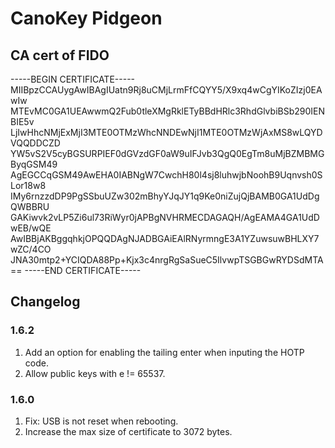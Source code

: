 # CanoKey Pidgeon

## CA cert of FIDO

-----BEGIN CERTIFICATE-----
MIIBpzCCAUygAwIBAgIUatn9Rj8uCMjLrmFfCQYY5/X9xq4wCgYIKoZIzj0EAwIw
MTEvMC0GA1UEAwwmQ2Fub0tleXMgRklETyBBdHRlc3RhdGlvbiBSb290IENBIE5v
LjIwHhcNMjExMjI3MTE0OTMzWhcNNDEwNjI1MTE0OTMzWjAxMS8wLQYDVQQDDCZD
YW5vS2V5cyBGSURPIEF0dGVzdGF0aW9uIFJvb3QgQ0EgTm8uMjBZMBMGByqGSM49
AgEGCCqGSM49AwEHA0IABNgW7CwchH80l4sj8luhwjbNoohB9Uqnvsh0SLor18w8
IMy6rnzzdDP9PgSSbuUZw302mBhyYJqJY1q9Ke0niZujQjBAMB0GA1UdDgQWBBRU
GAKiwvk2vLP5Zi6ul73RiWyr0jAPBgNVHRMECDAGAQH/AgEAMA4GA1UdDwEB/wQE
AwIBBjAKBggqhkjOPQQDAgNJADBGAiEAlRNyrmngE3A1YZuwsuwBHLXY7wZC/4CO
JNA30mtp2+YCIQDA88Pp+Kjx3c4nrgRgSaSueC5IlvwpTSGBGwRYDSdMTA==
-----END CERTIFICATE-----

## Changelog

### 1.6.2

1. Add an option for enabling the tailing enter when inputing the HOTP code.
2. Allow public keys with e != 65537.

### 1.6.0

1. Fix: USB is not reset when rebooting.
2. Increase the max size of certificate to 3072 bytes.
